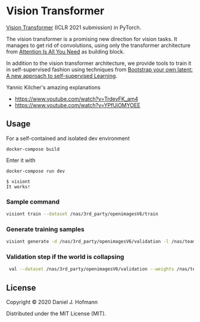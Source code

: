 # Vision Transformer

[Vision Transformer](https://openreview.net/forum?id=YicbFdNTTy) (ICLR 2021 submission) in PyTorch.

The vision transformer is a promising new direction for vision tasks. It manages to get rid of convolutions, using only the transformer architecture from [Attention Is All You Need](https://arxiv.org/abs/1706.03762) as building block.

In addition to the vision transformer architecture, we provide tools to train it in self-supervised fashion using techniques from [Bootstrap your own latent: A new approach to self-supervised Learning](https://arxiv.org/abs/2006.07733).

Yannic Kilcher's amazing explanations
- https://www.youtube.com/watch?v=TrdevFK_am4
- https://www.youtube.com/watch?v=YPfUiOMYOEE


## Usage

For a self-contained and isolated dev environment

    docker-compose build

Enter it with

    docker-compose run dev

    $ visiont
    It works!

### Sample command

```sh
visiont train --dataset /nas/3rd_party/openimagesV6/train
```


### Generate training samples

```sh
visiont generate -d /nas/3rd_party/openimagesV6/validation -l /nas/team-space/experiments/vision-t/09-11-2010/samples -n 100
```

### Validation step if the world is collapsing
```sh
 val --dataset /nas/3rd_party/openimagesV6/validation --weights /nas/team-space/experiments/vision-t/1-11-2010-db23f55/vt-010.pth
```


## License

Copyright © 2020 Daniel J. Hofmann

Distributed under the MIT License (MIT).
